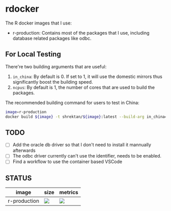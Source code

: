 # rdocker

The R docker images that I use:

- r-production: Contains most of the packages that I use, including database related packages like odbc.

## For Local Testing

There're two building arguments that are useful:

1. `in_china`: By default is 0. If set to 1, it will use the domestic mirrors thus significantly boost the building speed.
1. `ncpus`: By default is 1, the number of cores that are used to build the packages.

The recommended building command for users to test in China:

```bash
image=r-production
docker build ${image} -t shrektan/${image}:latest --build-arg in_china=1 --build-arg ncpus=8
```

## TODO

- [ ] Add the oracle db driver so that I don't need to install it mannually afterwards
- [ ] The odbc driver currently can't use the identifier, needs to be enabled.
- [ ] Find a workflow to use the container based VSCode

## STATUS

image | size | metrics
----------|----------------|--------------
r-production | [![](https://images.microbadger.com/badges/image/shrektan/r-production.svg)](https://microbadger.com/images/shrektan/r-production "Get your own image badge on microbadger.com") | [![](https://images.microbadger.com/badges/version/shrektan/r-production.svg)](https://microbadger.com/images/shrektan/r-production "Get your own version badge on microbadger.com")
